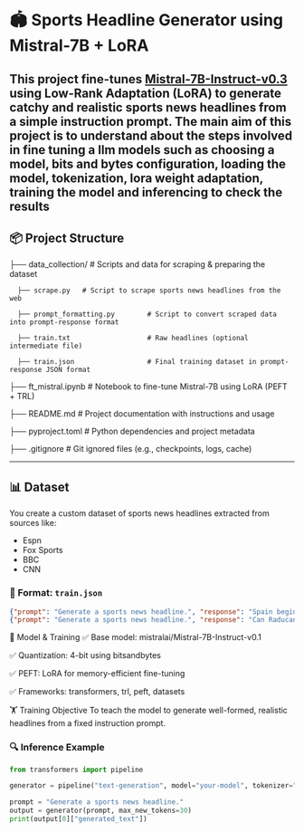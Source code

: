 # 🏟️ Sports Headline Generator using Mistral-7B + LoRA

This project fine-tunes [Mistral-7B-Instruct-v0.3](https://huggingface.co/mistralai/Mistral-7B-Instruct-v0.3) using Low-Rank Adaptation (LoRA) to generate **catchy and realistic sports news headlines** from a simple instruction prompt.
The main aim of this project is to understand about the steps involved in fine tuning a llm models such as choosing a model, bits and bytes configuration, loading the model, tokenization, lora weight adaptation, training the model and inferencing to check the results
---

## 📦 Project Structure

├── data_collection/   # Scripts and data for scraping & preparing the dataset

      ├── scrape.py   # Script to scrape sports news headlines from the web
      
      ├── prompt_formatting.py        # Script to convert scraped data into prompt-response format
      
      ├── train.txt                   # Raw headlines (optional intermediate file)
      
      ├── train.json                  # Final training dataset in prompt-response JSON format

├── ft_mistral.ipynb               # Notebook to fine-tune Mistral-7B using LoRA (PEFT + TRL)

├── README.md                      # Project documentation with instructions and usage

├── pyproject.toml                 # Python dependencies and project metadata

├── .gitignore                     # Git ignored files (e.g., checkpoints, logs, cache)



---

## 📊 Dataset

You create a custom dataset of sports news headlines extracted from sources like:

- Espn
- Fox Sports
- BBC
- CNN

### 🔧 Format: `train.json`

```json
{"prompt": "Generate a sports news headline.", "response": "Spain begin Euro 2025 campaign by thrashing Portugal"}
{"prompt": "Generate a sports news headline.", "response": "Can Raducanu bridge gap to world's best Sabalenka?"}
```


🧠 Model & Training
✅ Base model: mistralai/Mistral-7B-Instruct-v0.1

✅ Quantization: 4-bit using bitsandbytes

✅ PEFT: LoRA for memory-efficient fine-tuning

✅ Frameworks: transformers, trl, peft, datasets

🏋️ Training Objective
To teach the model to generate well-formed, realistic headlines from a fixed instruction prompt.


### 🔍 Inference Example

```python
from transformers import pipeline

generator = pipeline("text-generation", model="your-model", tokenizer="your-tokenizer")

prompt = "Generate a sports news headline."
output = generator(prompt, max_new_tokens=30)
print(output[0]["generated_text"])

